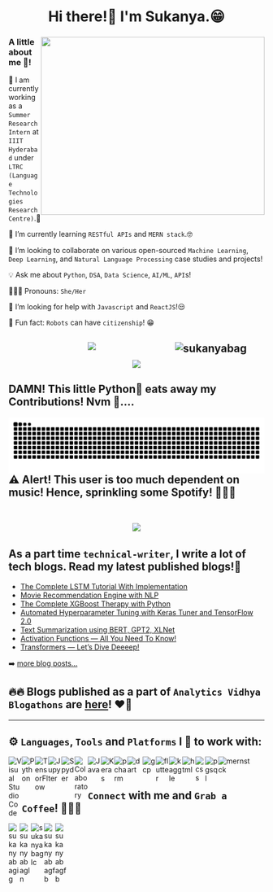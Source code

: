 <h1 align="center">Hi there!👀 I'm  Sukanya.😁 </h1><a target="_blank">

<html>
  <div class="container">
  <div class="row">
    <div class="col">
    </div>
    <div class="col">
      <img align="right" src="https://miro.medium.com/max/1600/0*K2WLMTExLyida7OR.gif" class="card-img" width="440" height="350"  alt="" />
          <h3 class="card-title">A little about me 🤭!</h3>
            <p class="card-text"> 
              
 🔭 I am currently working as a `Summer Research Intern` at `IIIT Hyderabad` under `LTRC (Language Technologies Research Centre)`.🤖
              
 🌱 I’m currently learning `RESTful APIs` and `MERN stack`.🤓
              
 👯  I’m looking to collaborate on various open-sourced `Machine Learning`, `Deep Learning`, and `Natural Language Processing` case studies and projects!
              
 💡 Ask me about `Python`, `DSA`, `Data Science`, `AI/ML`, `API`s!
              
 🙎🏼‍♀ Pronouns: `She/Her`
              
 🤔 I’m looking for help with `Javascript` and `ReactJS`!😒
              
 🤣 Fun fact: `Robots` can have `citizenship`! 😁</p>
      
    
  </div>
 </div>  
</html>   
  
  
  <a href="https://github.com/sukanyabag"><img width="35%" align="right" alt="sukanyabag" src="https://github-profile-trophy.vercel.app/?username=sukanyabag&theme=juicyfresh&no-frame=true&no-bg=true&title=Commit&row=1&column=1" /></a>
---

<p align="center">
<img src = "https://github-readme-stats.vercel.app/api?username=sukanyabag&&show_icons=true&title_color=131312&icon_color=1a34f9&text_color=2E3332&bg_color=FF5733"/>
</p>
  
<p align="center">
  <img align="center" src="https://streak-stats-github.herokuapp.com?user=sukanyabag&theme=highcontrast&hide_border=true&date_format=M%20j%5B%2C%20Y%5D&fire=FFD700&currStreakLabel=FFD700&ring=FFD700"/>
</p>

  <!---
![Activity Graph](https://activity-graph.herokuapp.com/graph?username=sukanyabag&bg_color=000000&color=ffffff&line=ffd700&point=ffffff&area=true&hide_border=true)
-->

  <h2>DAMN! This little Python🐍 eats away my Contributions! Nvm 🤣....</h2>
<div>
  <img align="right" alt="GIF" src="https://github.com/sukanyabag/sukanyabag/blob/main/images/github-user-contribution.svg"/>
   
</div>
 
  <p align='center'>
  <h2> ⚠️ Alert! This user is too much dependent on music! Hence, sprinkling some Spotify! 💚🎶🎸</h2>
  </p>
  <br>
  <p align="center">
    <img width="40%" src="https://spotify-recently-played-readme.vercel.app/api?user=31pkckxfp4l4hgkvqloecrwrug7i&count=8"/>
  </p>
</p>

  
## As a part time `technical-writer`, I write a lot of tech blogs. Read my latest published blogs!📌

<!-- BLOG-POST-LIST:START -->
- [The Complete LSTM Tutorial With Implementation](https://www.analyticsvidhya.com/blog/2022/01/the-complete-lstm-tutorial-with-implementation/)
- [Movie Recommendation Engine with NLP](https://www.analyticsvidhya.com/blog/2022/01/movie-recommendation-engine-with-nlp/)
- [The Complete XGBoost Therapy with Python](https://sukanyabag.medium.com/the-complete-xgboost-therapy-with-python-87c8cffcb71f)
- [Automated Hyperparameter Tuning with Keras Tuner and TensorFlow 2.0](https://medium.com/analytics-vidhya/automated-hyperparameter-tuning-with-keras-tuner-and-tensorflow-2-0-31ec83f08a62)
- [Text Summarization using BERT, GPT2, XLNet](https://medium.com/analytics-vidhya/text-summarization-using-bert-gpt2-xlnet-5ee80608e961)
- [Activation Functions — All You Need To Know!](https://medium.com/analytics-vidhya/activation-functions-all-you-need-to-know-355a850d025e)
- [Transformers — Let’s Dive Deeeep!](https://medium.com/analytics-vidhya/transformers-lets-dive-deeeep-7784bdb20807)

<!-- BLOG-POST-LIST:END -->

➡️ [more blog posts...](https://sukanyabag.medium.com/)
  
 ## 🔥🔥 Blogs published as a part of `Analytics Vidhya Blogathons` are [here](https://www.analyticsvidhya.com/blog/author/sukanya3/)! ❤️‍🔥

---

## ⚙ `Languages`, `Tools` and `Platforms` I 💛 to work with:

<img align="left" alt="Visual Studio Code" width="26px" src="https://upload.wikimedia.org/wikipedia/commons/2/2d/Visual_Studio_Code_1.18_icon.svg"/>
<img align="left" alt="Python" width="26px" src="https://upload.wikimedia.org/wikipedia/commons/0/0a/Python.svg"/>
<img align="left" alt="TensorFlow" width="26px" src="https://upload.wikimedia.org/wikipedia/commons/2/2d/Tensorflow_logo.svg"/>
<img align="left" alt="Jupyter" width="26px" src="https://upload.wikimedia.org/wikipedia/commons/3/38/Jupyter_logo.svg"/>
<img align="left" alt="Spyder" width="26px" src="https://www.kindpng.com/picc/m/361-3612403_spyder-logo-spyder-python-logo-png-transparent-png.png"/>
<img align="left" alt="Colaboratory" width="26px" src="https://miro.medium.com/max/512/0*ffbATxpDRokOBXzE.png"/>
<img align="left" alt="Java" width="26px" src="https://www.blockachain.gr/wp-content/uploads/2018/03/java-coffee-cup-logo.png"/>
<img align="left" alt="Keras" width="26px" src="https://upload.wikimedia.org/wikipedia/commons/a/ae/Keras_logo.svg"/>
<img align="left" alt="pcharm" width="26px" src="https://upload.wikimedia.org/wikipedia/commons/1/1d/PyCharm_Icon.svg" />
<img align="left" alt="dart" width="30px" src="https://pbs.twimg.com/profile_images/993555605078994945/Yr-pWI4G_400x400.jpg"/>
<img align="left" alt="gcp" width="26px" src="https://upload.wikimedia.org/wikipedia/commons/0/01/Google-cloud-platform.svg"/>
<img align="left" alt="flutter" width="26px" src="https://cdn.iconscout.com/icon/free/png-256/flutter-2038877-1720090.png"/>
<img align="left" alt="kaggle" width="26px" src="https://cdn4.iconfinder.com/data/icons/logos-and-brands/512/189_Kaggle_logo_logos-512.png"/>
<img align="left" alt="html" width="26px" src="https://upload.wikimedia.org/wikipedia/commons/6/61/HTML5_logo_and_wordmark.svg" />
<img align="left" alt="css" width="19px" src="https://upload.wikimedia.org/wikipedia/commons/d/d5/CSS3_logo_and_wordmark.svg"/>
<img align="left" alt="pgsql" width="26px" src="https://upload.wikimedia.org/wikipedia/commons/2/29/Postgresql_elephant.svg" />
<img align="left" alt="mernstck" width="65px" src="https://upload.wikimedia.org/wikipedia/commons/thumb/9/94/MERN-logo.png/640px-MERN-logo.png" />
<br />
<br />


## `Connect` with me and `Grab a Coffee`! 🙋‍♀️🥤             
[<img align="left" alt="sukanyabagig" width="22px" src="https://upload.wikimedia.org/wikipedia/commons/e/e7/Instagram_logo_2016.svg" />][instagram]
[<img align="left" alt="sukanyabagln" width="22px" src="https://upload.wikimedia.org/wikipedia/commons/e/e9/Linkedin_icon.svg" />][linkedin]
[<img align="left" alt="sukanyabaglc" width="26px" src="https://upload.wikimedia.org/wikipedia/commons/1/19/LeetCode_logo_black.png" />][leetcode]
[<img align="left" alt="sukanyabagfb" width="22px" src="https://cdn4.iconfinder.com/data/icons/logos-and-brands/512/189_Kaggle_logo_logos-512.png" />][kaggle]
[<img align="left" alt="sukanyabagfb" width="22px" src="https://iconape.com/wp-content/png_logo_vector/facebook-f-logo-2019.png" />][facebook]


[instagram]: https://www.instagram.com/s.u.k.a.n.y.a.__/
[linkedin]: https://www.linkedin.com/in/sukannya/
[leetcode]: https://leetcode.com/sukannya472/
[facebook]: https://www.facebook.com/sukanya.bag.904/
[kaggle]: https://www.kaggle.com/sukanyabag
